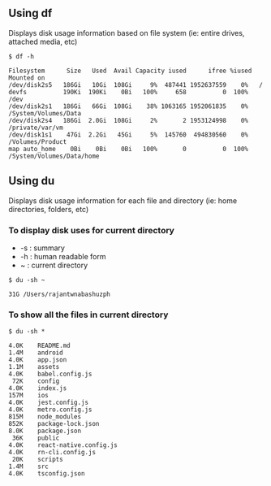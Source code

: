 ## Using df

Displays disk usage information based on file system (ie: entire drives, attached media, etc)

```
$ df -h

Filesystem      Size   Used  Avail Capacity iused      ifree %iused  Mounted on
/dev/disk2s5   186Gi   10Gi  108Gi     9%  487441 1952637559    0%   /
devfs          190Ki  190Ki    0Bi   100%     658          0  100%   /dev
/dev/disk2s1   186Gi   66Gi  108Gi    38% 1063165 1952061835    0%   /System/Volumes/Data
/dev/disk2s4   186Gi  2.0Gi  108Gi     2%       2 1953124998    0%   /private/var/vm
/dev/disk1s1    47Gi  2.2Gi   45Gi     5%  145760  494830560    0%   /Volumes/Product
map auto_home    0Bi    0Bi    0Bi   100%       0          0  100%   /System/Volumes/Data/home

```

## Using du

Displays disk usage information for each file and directory (ie: home directories, folders, etc)

### To display disk uses for current directory
- -s : summary
- -h : human readable form
- ~ : current directory


``` 
$ du -sh ~

31G	/Users/rajantwnabashuzph

```

### To show all the files in current directory

``` 
$ du -sh *

4.0K	README.md
1.4M	android
4.0K	app.json
1.1M	assets
4.0K	babel.config.js
 72K	config
4.0K	index.js
157M	ios
4.0K	jest.config.js
4.0K	metro.config.js
815M	node_modules
852K	package-lock.json
8.0K	package.json
 36K	public
4.0K	react-native.config.js
4.0K	rn-cli.config.js
 20K	scripts
1.4M	src
4.0K	tsconfig.json
```
